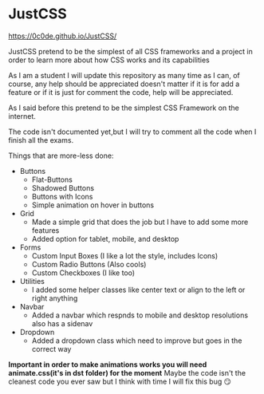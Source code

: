 # JustCSS
https://0c0de.github.io/JustCSS/

JustCSS pretend to be the simplest of all CSS frameworks and a project in order to learn more about how CSS works and its capabilities

As I am a student I will update this repository as many time as I can, of course, any help should be appreciated doesn't matter if it is for add a feature or if it is just for comment the code, help will be appreciated.

As I said before this pretend to be the simplest CSS Framework on the internet.

The code isn't documented yet,but I will try to comment all the code when I finish all the exams.

Things that are more-less done:

* Buttons
  * Flat-Buttons
  * Shadowed Buttons
  * Buttons with Icons
  * Simple animation on hover in buttons
* Grid
  * Made a simple grid that does the job but I have to add some more features
  * Added option for tablet, mobile, and desktop
* Forms
  * Custom Input Boxes (I like a lot the style, includes Icons)
  * Custom Radio Buttons (Also cools)
  * Custom Checkboxes (I like too)
* Utilities
  * I added some helper classes like center text or align to the left or right anything
* Navbar
  * Added a navbar which respnds to mobile and desktop resolutions also has a sidenav
* Dropdown
  * Added a dropdown class which need to improve but goes in the correct way
  
**Important in order to make animations works you will need animate.css(it's in dst folder) for the moment**
Maybe the code isn't the cleanest code you ever saw but I think with time I will fix this bug 😏
